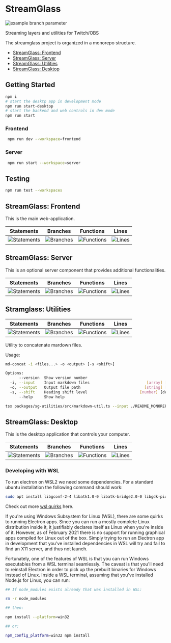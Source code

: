 <!-- Source: ./README_MONOREPO_ROOT.md -->

# StreamGlass

![example branch parameter](https://github.com/ggcaponetto/streamglass/actions/workflows/main.yml/badge.svg?branch=main)

Streaming layers and utilities for Twitch/OBS

The streamglass project is organized in a monorepo structure.

- [StreamGlass: Frontend](./packages/frontend/README.md)
- [StreamGlass: Server](./packages/server/README.md)
- [StreamGlass: Utilities](./packages/sg-utilities/README.md)
- [StreamGlass: Desktop](./packages/desktop/README.md)

## Getting Started

```bash
npm i
# start the desktp app in development mode
npm run start-desktop
# start the backend and web controls in dev mode
npm run start
```

### Frontend

```bash
 npm run dev --workspace=frontend
```

### Server

```bash
 npm run start --workspace=server
```

## Testing

```bash
npm run test --workspaces
```


<!-- Source: ./packages/frontend/README.md -->

## StreamGlass: Frontend

This is the main web-application.

| Statements                  | Branches                | Functions                 | Lines             |
| --------------------------- | ----------------------- | ------------------------- | ----------------- |
| ![Statements](https://img.shields.io/badge/statements-1.94%25-red.svg?style=flat) | ![Branches](https://img.shields.io/badge/branches-20%25-red.svg?style=flat) | ![Functions](https://img.shields.io/badge/functions-20%25-red.svg?style=flat) | ![Lines](https://img.shields.io/badge/lines-1.94%25-red.svg?style=flat) |


<!-- Source: ./packages/server/README.md -->

## StreamGlass: Server

This is an optional server component that provides additional functionalities.

| Statements                  | Branches                | Functions                 | Lines             |
| --------------------------- | ----------------------- | ------------------------- | ----------------- |
| ![Statements](https://img.shields.io/badge/statements-52.54%25-red.svg?style=flat) | ![Branches](https://img.shields.io/badge/branches-80.95%25-yellow.svg?style=flat) | ![Functions](https://img.shields.io/badge/functions-76.92%25-red.svg?style=flat) | ![Lines](https://img.shields.io/badge/lines-52.54%25-red.svg?style=flat) |


<!-- Source: ./packages/sg-utilities/README.md -->

## Stramglass: Utilities

| Statements                  | Branches                | Functions                 | Lines             |
| --------------------------- | ----------------------- | ------------------------- | ----------------- |
| ![Statements](https://img.shields.io/badge/statements-97.56%25-brightgreen.svg?style=flat) | ![Branches](https://img.shields.io/badge/branches-80%25-yellow.svg?style=flat) | ![Functions](https://img.shields.io/badge/functions-100%25-brightgreen.svg?style=flat) | ![Lines](https://img.shields.io/badge/lines-97.56%25-brightgreen.svg?style=flat) |

Utility to concatenate mardown files.

Usage:

```bash
md-concat -i <files...> -o <output> [-s <shift>]

Options:
      --version  Show version number                                   [boolean]
  -i, --input    Input markdown files                         [array] [required]
  -o, --output   Output file path                            [string] [required]
  -s, --shift    Heading shift level                       [number] [default: 1]
      --help     Show help                                             [boolean]
```

```bash
tsx packages/sg-utilities/src/markdown-util.ts --input ./README_MONOREPO_ROOT.md ./packages/frontend/README.md ./packages/server/README.md ./packages/sg-utilities/README.md --output ./README.md
```


<!-- Source: ./packages/desktop/README.md -->

## StreamGlass: Desktop

This is the desktop application that controls your computer.

| Statements                  | Branches                | Functions                 | Lines             |
| --------------------------- | ----------------------- | ------------------------- | ----------------- |
| ![Statements](https://img.shields.io/badge/statements-0%25-red.svg?style=flat) | ![Branches](https://img.shields.io/badge/branches-44.44%25-red.svg?style=flat) | ![Functions](https://img.shields.io/badge/functions-44.44%25-red.svg?style=flat) | ![Lines](https://img.shields.io/badge/lines-0%25-red.svg?style=flat) |

### Developing with WSL

To run electron on WSL2 we need some dependencies. For a standard ubuntu installation the following command should work:

```bash
sudo apt install libgconf-2-4 libatk1.0-0 libatk-bridge2.0-0 libgdk-pixbuf2.0-0 libgtk-3-0 libgbm-dev libnss3-dev libxss-dev
```

Check out more [wsl quirks](https://www.electronforge.io/guides/developing-with-wsl) here.

If you're using Windows Subsystem for Linux (WSL), there are some quirks to running Electron apps. Since you can run a mostly complete Linux distribution inside it, it justifiably declares itself as Linux when you're inside of it. However, as of February 2021 there is no support for running graphical apps compiled for Linux out of the box. Simply trying to run an Electron app in development that you've installed dependencies in WSL will try and fail to find an X11 server, and thus not launch.

Fortunately, one of the features of WSL is that you can run Windows executables from a WSL terminal seamlessly. The caveat is that you'll need to reinstall Electron in order to pick up the prebuilt binaries for Windows instead of Linux. Inside a WSL terminal, assuming that you've installed Node.js for Linux, you can run:

```bash
## If node_modules exists already that was installed in WSL:

rm -r node_modules

## then:

npm install --platform=win32

## or:

npm_config_platform=win32 npm install
```